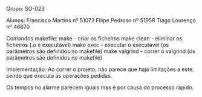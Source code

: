 Grupo: SO-023

Alunos:
	Francisco Martins nº 51073
	Filipe Pedroso nº 51958
	Tiago Lourenço nº 46670

Comandos makefile:
	make - criar os ficheiros
	make clean - eliminar os ficheiros (.o e executável)
	make exec - executar o executável (os parâmetros são definidos no makefile)
	make valgrind - correr o valgrind (os parâmetros são definidos no makefile)


Implementação:
	Ao correr o projeto, não parece que haja limitações a este, sendo que executa as operações pedidas.
	
Os tempos no alarme parecem iguais mas é por causa do processo rápido.
